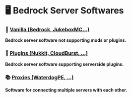 # 🖥 Bedrock Server Softwares

### 📗 [Vanilla (Bedrock, JukeboxMC...)](/bedrock/VANILLA.md)
**Bedrock server software not supporting mods or plugins.**
### 📘 [Plugins (Nukkit, CloudBurst, ...)](/bedrock/PLUGINS.md)
**Bedrock server software supporting serverside plugins.**
### 📚 [Proxies (WaterdogPE, ...)](/bedrock/PROXIES.md)
**Software for connecting multiple servers with each other.**
